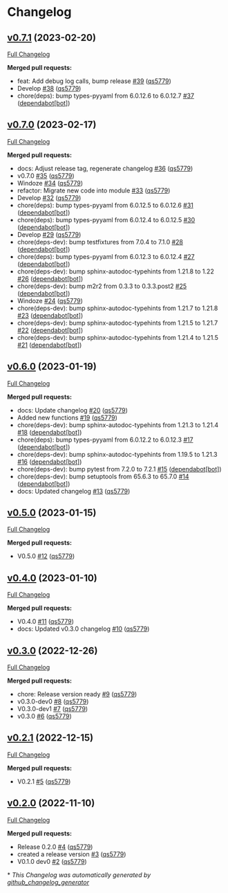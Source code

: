 # Changelog

## [v0.7.1](https://github.com/wtfo-guru/wtforglib/tree/v0.7.1) (2023-02-20)

[Full Changelog](https://github.com/wtfo-guru/wtforglib/compare/v0.7.0...v0.7.1)

**Merged pull requests:**

- feat: Add debug log calls, bump release [\#39](https://github.com/wtfo-guru/wtforglib/pull/39) ([qs5779](https://github.com/qs5779))
- Develop [\#38](https://github.com/wtfo-guru/wtforglib/pull/38) ([qs5779](https://github.com/qs5779))
- chore\(deps\): bump types-pyyaml from 6.0.12.6 to 6.0.12.7 [\#37](https://github.com/wtfo-guru/wtforglib/pull/37) ([dependabot[bot]](https://github.com/apps/dependabot))

## [v0.7.0](https://github.com/wtfo-guru/wtforglib/tree/v0.7.0) (2023-02-17)

[Full Changelog](https://github.com/wtfo-guru/wtforglib/compare/v0.6.0...v0.7.0)

**Merged pull requests:**

- docs: Adjust release tag, regenerate changelog [\#36](https://github.com/wtfo-guru/wtforglib/pull/36) ([qs5779](https://github.com/qs5779))
- v0.7.0 [\#35](https://github.com/wtfo-guru/wtforglib/pull/35) ([qs5779](https://github.com/qs5779))
- Windoze [\#34](https://github.com/wtfo-guru/wtforglib/pull/34) ([qs5779](https://github.com/qs5779))
- refactor: Migrate new code into module [\#33](https://github.com/wtfo-guru/wtforglib/pull/33) ([qs5779](https://github.com/qs5779))
- Develop [\#32](https://github.com/wtfo-guru/wtforglib/pull/32) ([qs5779](https://github.com/qs5779))
- chore\(deps\): bump types-pyyaml from 6.0.12.5 to 6.0.12.6 [\#31](https://github.com/wtfo-guru/wtforglib/pull/31) ([dependabot[bot]](https://github.com/apps/dependabot))
- chore\(deps\): bump types-pyyaml from 6.0.12.4 to 6.0.12.5 [\#30](https://github.com/wtfo-guru/wtforglib/pull/30) ([dependabot[bot]](https://github.com/apps/dependabot))
- Develop [\#29](https://github.com/wtfo-guru/wtforglib/pull/29) ([qs5779](https://github.com/qs5779))
- chore\(deps-dev\): bump testfixtures from 7.0.4 to 7.1.0 [\#28](https://github.com/wtfo-guru/wtforglib/pull/28) ([dependabot[bot]](https://github.com/apps/dependabot))
- chore\(deps\): bump types-pyyaml from 6.0.12.3 to 6.0.12.4 [\#27](https://github.com/wtfo-guru/wtforglib/pull/27) ([dependabot[bot]](https://github.com/apps/dependabot))
- chore\(deps-dev\): bump sphinx-autodoc-typehints from 1.21.8 to 1.22 [\#26](https://github.com/wtfo-guru/wtforglib/pull/26) ([dependabot[bot]](https://github.com/apps/dependabot))
- chore\(deps-dev\): bump m2r2 from 0.3.3 to 0.3.3.post2 [\#25](https://github.com/wtfo-guru/wtforglib/pull/25) ([dependabot[bot]](https://github.com/apps/dependabot))
- Windoze [\#24](https://github.com/wtfo-guru/wtforglib/pull/24) ([qs5779](https://github.com/qs5779))
- chore\(deps-dev\): bump sphinx-autodoc-typehints from 1.21.7 to 1.21.8 [\#23](https://github.com/wtfo-guru/wtforglib/pull/23) ([dependabot[bot]](https://github.com/apps/dependabot))
- chore\(deps-dev\): bump sphinx-autodoc-typehints from 1.21.5 to 1.21.7 [\#22](https://github.com/wtfo-guru/wtforglib/pull/22) ([dependabot[bot]](https://github.com/apps/dependabot))
- chore\(deps-dev\): bump sphinx-autodoc-typehints from 1.21.4 to 1.21.5 [\#21](https://github.com/wtfo-guru/wtforglib/pull/21) ([dependabot[bot]](https://github.com/apps/dependabot))

## [v0.6.0](https://github.com/wtfo-guru/wtforglib/tree/v0.6.0) (2023-01-19)

[Full Changelog](https://github.com/wtfo-guru/wtforglib/compare/v0.5.0...v0.6.0)

**Merged pull requests:**

- docs: Update changelog [\#20](https://github.com/wtfo-guru/wtforglib/pull/20) ([qs5779](https://github.com/qs5779))
- Added new functions [\#19](https://github.com/wtfo-guru/wtforglib/pull/19) ([qs5779](https://github.com/qs5779))
- chore\(deps-dev\): bump sphinx-autodoc-typehints from 1.21.3 to 1.21.4 [\#18](https://github.com/wtfo-guru/wtforglib/pull/18) ([dependabot[bot]](https://github.com/apps/dependabot))
- chore\(deps\): bump types-pyyaml from 6.0.12.2 to 6.0.12.3 [\#17](https://github.com/wtfo-guru/wtforglib/pull/17) ([dependabot[bot]](https://github.com/apps/dependabot))
- chore\(deps-dev\): bump sphinx-autodoc-typehints from 1.19.5 to 1.21.3 [\#16](https://github.com/wtfo-guru/wtforglib/pull/16) ([dependabot[bot]](https://github.com/apps/dependabot))
- chore\(deps-dev\): bump pytest from 7.2.0 to 7.2.1 [\#15](https://github.com/wtfo-guru/wtforglib/pull/15) ([dependabot[bot]](https://github.com/apps/dependabot))
- chore\(deps-dev\): bump setuptools from 65.6.3 to 65.7.0 [\#14](https://github.com/wtfo-guru/wtforglib/pull/14) ([dependabot[bot]](https://github.com/apps/dependabot))
- docs: Updated changelog [\#13](https://github.com/wtfo-guru/wtforglib/pull/13) ([qs5779](https://github.com/qs5779))

## [v0.5.0](https://github.com/wtfo-guru/wtforglib/tree/v0.5.0) (2023-01-15)

[Full Changelog](https://github.com/wtfo-guru/wtforglib/compare/v0.4.0...v0.5.0)

**Merged pull requests:**

- V0.5.0 [\#12](https://github.com/wtfo-guru/wtforglib/pull/12) ([qs5779](https://github.com/qs5779))

## [v0.4.0](https://github.com/wtfo-guru/wtforglib/tree/v0.4.0) (2023-01-10)

[Full Changelog](https://github.com/wtfo-guru/wtforglib/compare/v0.3.0...v0.4.0)

**Merged pull requests:**

- V0.4.0 [\#11](https://github.com/wtfo-guru/wtforglib/pull/11) ([qs5779](https://github.com/qs5779))
- docs: Updated v0.3.0 changelog [\#10](https://github.com/wtfo-guru/wtforglib/pull/10) ([qs5779](https://github.com/qs5779))

## [v0.3.0](https://github.com/wtfo-guru/wtforglib/tree/v0.3.0) (2022-12-26)

[Full Changelog](https://github.com/wtfo-guru/wtforglib/compare/v0.2.1...v0.3.0)

**Merged pull requests:**

- chore: Release version ready [\#9](https://github.com/wtfo-guru/wtforglib/pull/9) ([qs5779](https://github.com/qs5779))
- v0.3.0-dev0 [\#8](https://github.com/wtfo-guru/wtforglib/pull/8) ([qs5779](https://github.com/qs5779))
- V0.3.0-dev1 [\#7](https://github.com/wtfo-guru/wtforglib/pull/7) ([qs5779](https://github.com/qs5779))
- v0.3.0 [\#6](https://github.com/wtfo-guru/wtforglib/pull/6) ([qs5779](https://github.com/qs5779))

## [v0.2.1](https://github.com/wtfo-guru/wtforglib/tree/v0.2.1) (2022-12-15)

[Full Changelog](https://github.com/wtfo-guru/wtforglib/compare/v0.2.0...v0.2.1)

**Merged pull requests:**

- V0.2.1 [\#5](https://github.com/wtfo-guru/wtforglib/pull/5) ([qs5779](https://github.com/qs5779))

## [v0.2.0](https://github.com/wtfo-guru/wtforglib/tree/v0.2.0) (2022-11-10)

[Full Changelog](https://github.com/wtfo-guru/wtforglib/compare/d9cd0d5f3d919856f52acc473ce74f6d0218ecb5...v0.2.0)

**Merged pull requests:**

- Release 0.2.0 [\#4](https://github.com/wtfo-guru/wtforglib/pull/4) ([qs5779](https://github.com/qs5779))
- created a release version [\#3](https://github.com/wtfo-guru/wtforglib/pull/3) ([qs5779](https://github.com/qs5779))
- V0.1.0 dev0 [\#2](https://github.com/wtfo-guru/wtforglib/pull/2) ([qs5779](https://github.com/qs5779))

\* *This Changelog was automatically generated by [github_changelog_generator](https://github.com/github-changelog-generator/github-changelog-generator)*
